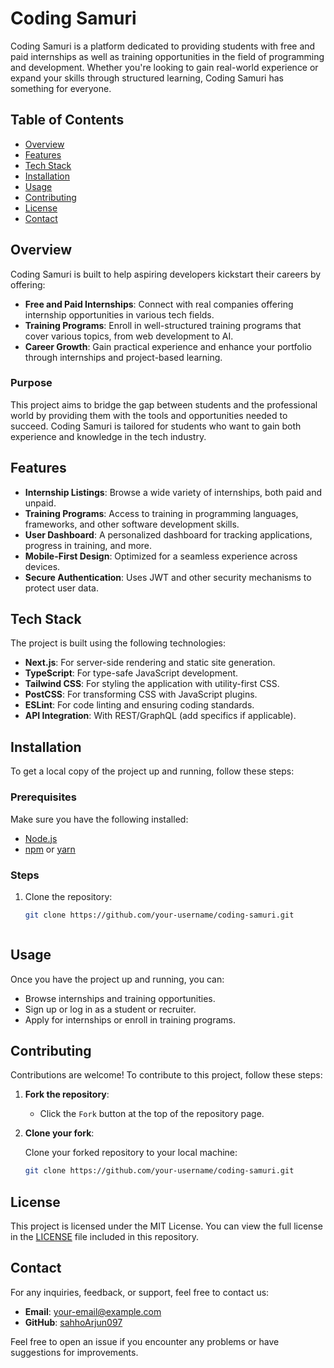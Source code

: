 # Coding Samuri

Coding Samuri is a platform dedicated to providing students with free and paid internships as well as training opportunities in the field of programming and development. Whether you're looking to gain real-world experience or expand your skills through structured learning, Coding Samuri has something for everyone.

## Table of Contents

- [Overview](#overview)
- [Features](#features)
- [Tech Stack](#tech-stack)
- [Installation](#installation)
- [Usage](#usage)
- [Contributing](#contributing)
- [License](#license)
- [Contact](#contact)

## Overview

Coding Samuri is built to help aspiring developers kickstart their careers by offering:

- **Free and Paid Internships**: Connect with real companies offering internship opportunities in various tech fields.
- **Training Programs**: Enroll in well-structured training programs that cover various topics, from web development to AI.
- **Career Growth**: Gain practical experience and enhance your portfolio through internships and project-based learning.

### Purpose

This project aims to bridge the gap between students and the professional world by providing them with the tools and opportunities needed to succeed. Coding Samuri is tailored for students who want to gain both experience and knowledge in the tech industry.

## Features

- **Internship Listings**: Browse a wide variety of internships, both paid and unpaid.
- **Training Programs**: Access to training in programming languages, frameworks, and other software development skills.
- **User Dashboard**: A personalized dashboard for tracking applications, progress in training, and more.
- **Mobile-First Design**: Optimized for a seamless experience across devices.
- **Secure Authentication**: Uses JWT and other security mechanisms to protect user data.

## Tech Stack

The project is built using the following technologies:

- **Next.js**: For server-side rendering and static site generation.
- **TypeScript**: For type-safe JavaScript development.
- **Tailwind CSS**: For styling the application with utility-first CSS.
- **PostCSS**: For transforming CSS with JavaScript plugins.
- **ESLint**: For code linting and ensuring coding standards.
- **API Integration**: With REST/GraphQL (add specifics if applicable).

## Installation

To get a local copy of the project up and running, follow these steps:

### Prerequisites

Make sure you have the following installed:

- [Node.js](https://nodejs.org/)
- [npm](https://www.npmjs.com/) or [yarn](https://yarnpkg.com/)

### Steps

1. Clone the repository:

   ```bash
   git clone https://github.com/your-username/coding-samuri.git


   
## Usage

Once you have the project up and running, you can:

- Browse internships and training opportunities.
- Sign up or log in as a student or recruiter.
- Apply for internships or enroll in training programs.
## Contributing

Contributions are welcome! To contribute to this project, follow these steps:

1. **Fork the repository**:

   - Click the `Fork` button at the top of the repository page.

2. **Clone your fork**:

   Clone your forked repository to your local machine:

   ```bash
   git clone https://github.com/your-username/coding-samuri.git
## License

This project is licensed under the MIT License. You can view the full license in the [LICENSE](./LICENSE) file included in this repository.
## Contact

For any inquiries, feedback, or support, feel free to contact us:

- **Email**: your-email@example.com
- **GitHub**: [sahhoArjun097]((https://github.com/sahhoArjun097))


Feel free to open an issue if you encounter any problems or have suggestions for improvements.





